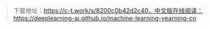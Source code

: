 > 下载地址：https://c-t.work/s/8200c0b42d2c40，中文版在线阅读：https://deeplearning-ai.github.io/machine-learning-yearning-cn
